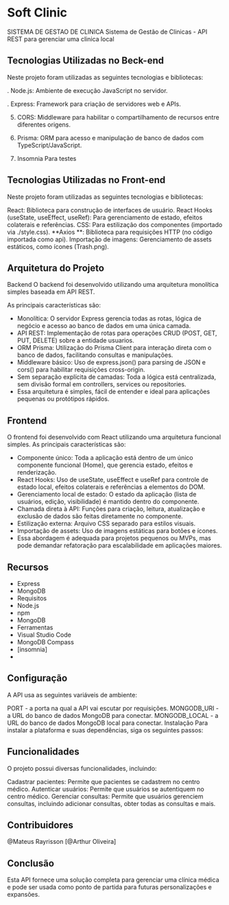 <h1>Soft Clinic</h1>

 SISTEMA DE GESTAO DE CLINICA
Sistema de Gestão de Clinicas - API REST 
para gerenciar uma clinica local

<h2>Tecnologias Utilizadas no Beck-end</h2>
Neste projeto foram utilizadas as seguintes tecnologias e bibliotecas:

<p> . Node.js: Ambiente de execução JavaScript no servidor.</p>
 
<p> . Express: Framework para criação de servidores web e APIs.</p>
   
5. CORS: Middleware para habilitar o compartilhamento de recursos entre diferentes origens.
 
7. Prisma: ORM para acesso e manipulação de banco de dados com TypeScript/JavaScript.
   
9. Insomnia Para testes
    
<h2>Tecnologias Utilizadas no Front-end</h2>

Neste projeto foram utilizadas as seguintes tecnologias e bibliotecas:

React: Biblioteca para construção de interfaces de usuário.
React Hooks (useState, useEffect, useRef): Para gerenciamento de estado, efeitos colaterais e referências.
CSS: Para estilização dos componentes (importado via ./style.css).
**Axios **: Biblioteca para requisições HTTP (no código importada como api).
Importação de imagens: Gerenciamento de assets estáticos, como ícones (Trash.png).

<h2>Arquitetura do Projeto</h2>

Backend
O backend foi desenvolvido utilizando uma arquitetura monolítica simples baseada em API REST. 

As principais características são:

* Monolítica: O servidor Express gerencia todas as rotas, lógica de negócio e acesso ao banco de dados em uma única camada.
* API REST: Implementação de rotas para operações CRUD (POST, GET, PUT, DELETE) sobre a entidade usuarios.
* ORM Prisma: Utilização do Prisma Client para interação direta com o banco de dados, facilitando consultas e manipulações.
* Middleware básico: Uso de express.json() para parsing de JSON e cors() para habilitar requisições cross-origin.
* Sem separação explícita de camadas: Toda a lógica está centralizada, sem divisão formal em controllers, services ou repositories.
* Essa arquitetura é simples, fácil de entender e ideal para aplicações pequenas ou protótipos rápidos.

<h2>Frontend</h2>
O frontend foi desenvolvido com React utilizando uma arquitetura funcional simples. As principais características são:

* Componente único: Toda a aplicação está dentro de um único componente funcional (Home), que gerencia estado, efeitos e renderização.
* React Hooks: Uso de useState, useEffect e useRef para controle de estado local, efeitos colaterais e referências a elementos do DOM.
* Gerenciamento local de estado: O estado da aplicação (lista de usuários, edição, visibilidade) é mantido dentro do componente.
* Chamada direta à API: Funções para criação, leitura, atualização e exclusão de dados são feitas diretamente no componente.
* Estilização externa: Arquivo CSS separado para estilos visuais.
* Importação de assets: Uso de imagens estáticas para botões e ícones.
* Essa abordagem é adequada para projetos pequenos ou MVPs, mas pode demandar refatoração para escalabilidade em aplicações maiores.

<h2>Recursos</h2>

* Express
* MongoDB
* Requisitos
* Node.js
* npm
* MongoDB
* Ferramentas
* Visual Studio Code
* MongoDB Compass
* [insomnia]
* 
<h2>Configuração</h2>

A API usa as seguintes variáveis de ambiente:

PORT - a porta na qual a API vai escutar por requisições.
MONGODB_URI - a URL do banco de dados MongoDB para conectar.
MONGODB_LOCAL - a URL do banco de dados MongoDB local para conectar.
Instalação
Para instalar a plataforma e suas dependências, siga os seguintes passos:

<h2>Funcionalidades</h2>
O projeto possui diversas funcionalidades, incluindo:

Cadastrar pacientes: Permite que pacientes se cadastrem no centro médico.
Autenticar usuários: Permite que usuários se autentiquem no centro médico.
Gerenciar consultas: Permite que usuários gerenciem consultas, incluindo adicionar consultas, obter todas as consultas e mais.

<h2>Contribuidores</h2>
@Mateus Rayrisson
[@Arthur Oliveira]

<h2>Conclusão</h2>
Esta API fornece uma solução completa para gerenciar uma clínica médica e pode ser usada como ponto de partida para futuras personalizações e expansões.
 

